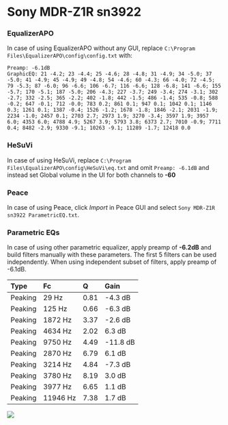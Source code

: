 # Sony MDR-Z1R sn3922

### EqualizerAPO
In case of using EqualizerAPO without any GUI, replace `C:\Program Files\EqualizerAPO\config\config.txt`
with:
```
Preamp: -6.1dB
GraphicEQ: 21 -4.2; 23 -4.4; 25 -4.6; 28 -4.8; 31 -4.9; 34 -5.0; 37 -5.0; 41 -4.9; 45 -4.9; 49 -4.8; 54 -4.6; 60 -4.3; 66 -4.0; 72 -4.5; 79 -5.3; 87 -6.0; 96 -6.6; 106 -6.7; 116 -6.6; 128 -6.8; 141 -6.6; 155 -5.7; 170 -5.1; 187 -5.0; 206 -4.3; 227 -3.7; 249 -3.4; 274 -3.1; 302 -2.7; 332 -2.5; 365 -2.2; 402 -1.8; 442 -1.5; 486 -1.4; 535 -0.8; 588 -0.2; 647 -0.1; 712 -0.0; 783 0.2; 861 0.1; 947 0.1; 1042 0.1; 1146 0.3; 1261 0.1; 1387 -0.4; 1526 -1.2; 1678 -1.8; 1846 -2.1; 2031 -1.9; 2234 -1.0; 2457 0.1; 2703 2.7; 2973 1.9; 3270 -3.4; 3597 1.9; 3957 6.0; 4353 6.0; 4788 4.9; 5267 3.9; 5793 3.8; 6373 2.7; 7010 -0.9; 7711 0.4; 8482 -2.9; 9330 -9.1; 10263 -9.1; 11289 -1.7; 12418 0.0
```

### HeSuVi
In case of using HeSuVi, replace `C:\Program Files\EqualizerAPO\config\HeSuVi\eq.txt` and omit `Preamp:
-6.1dB` and instead set Global volume in the UI for both channels to **-60**

### Peace
In case of using Peace, click *Import* in Peace GUI and select `Sony MDR-Z1R sn3922 ParametricEQ.txt`.

### Parametric EQs
In case of using other parametric equalizer, apply preamp of **-6.2dB** and build filters manually
with these parameters. The first 5 filters can be used independently.
When using independent subset of filters, apply preamp of -6.1dB.

| Type    | Fc       |    Q | Gain     |
|:--------|:---------|:-----|:---------|
| Peaking | 29 Hz    | 0.81 | -4.3 dB  |
| Peaking | 125 Hz   | 0.66 | -6.3 dB  |
| Peaking | 1872 Hz  | 3.37 | -2.6 dB  |
| Peaking | 4634 Hz  | 2.02 | 6.3 dB   |
| Peaking | 9750 Hz  | 4.49 | -11.8 dB |
| Peaking | 2870 Hz  | 6.79 | 6.1 dB   |
| Peaking | 3214 Hz  | 4.84 | -7.3 dB  |
| Peaking | 3780 Hz  | 8.19 | 3.0 dB   |
| Peaking | 3977 Hz  | 6.65 | 1.1 dB   |
| Peaking | 11946 Hz | 7.38 | 1.7 dB   |

![](https://raw.githubusercontent.com/jaakkopasanen/AutoEq/master/results/innerfidelity/sbaf-serious/Sony%20MDR-Z1R%20sn3922/Sony%20MDR-Z1R%20sn3922.png)